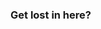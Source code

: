 ### Get lost in here?

<!--
**dhymasriyanto/dhymasriyanto** is a ✨ _special_ ✨ repository because its `README.md` (this file) appears on your GitHub profile.


![Dhymas's Github Stats](https://github-readme-stats.anuraghazra1.vercel.app/api?username=dhymasriyanto&show_icons=true&include_all_commits=true&theme=algolia)

